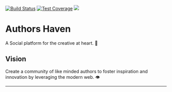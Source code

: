 [![Build Status](https://travis-ci.org/andela/haven-ah-frontend.svg?branch=ch-configure-travis-integration-162378142)](https://travis-ci.org/andela/haven-ah-frontend) [![Test Coverage](https://api.codeclimate.com/v1/badges/6fa3127bf30b6467d909/test_coverage)](https://codeclimate.com/github/andela/haven-ah-frontend/test_coverage) <a href="https://codeclimate.com/github/andela/haven-ah-frontend/maintainability"><img src="https://api.codeclimate.com/v1/badges/6fa3127bf30b6467d909/maintainability" /></a>

# Authors Haven 
A Social platform for the creative at heart. :green_heart:

## Vision
Create a community of like minded authors to foster inspiration and innovation
by leveraging the modern web. :eye:

---